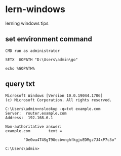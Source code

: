 # lern-windows
lerning windows tips

## set environment command
````
CMD run as administrator

SETX  GOPATH "D:\Users\admin\go"

echo %GOPATH%
````


## query txt
````
Microsoft Windows [Version 10.0.19044.1706]
(c) Microsoft Corporation. All rights reserved.

C:\Users\admin>nslookup -q=txt example.com
Server:  router.example.com
Address:  192.168.6.1

Non-authoritative answer:
example.com        text =

        "OeGwu4T4SgT9GecbvnghfkgjuEDMgz7J4xP7c3o"

C:\Users\admin>
````
